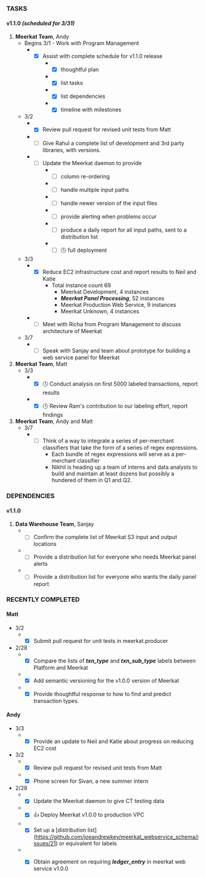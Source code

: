 ### TASKS
#### v1.1.0 *(scheduled for 3/31)*
1.  **Meerkat Team**, Andy
	* Begins 3/1 - Work with Program Management
		* - [x] Assist with complete schedule for v1.1.0 release
			* - [x] thoughtful plan
			* - [x] list tasks
			* - [x] list dependencies
			* - [x] timeline with milestones
	* 3/2 
		* - [x] Review pull request for revised unit tests from Matt
		* - [ ] Give Rahul a complete list of development and 3rd party libraries, with versions.
		* - [ ] Update the Meerkat daemon to provide
			* - [ ] column re-ordering
			* - [ ] handle multiple input paths
			* - [ ] handle newer version of the input files
			* - [ ] provide alerting when problems occur
			* - [ ] produce a daily report for all input paths, sent to a distribution list
			* - [ ] :clock4: full deployment
	* 3/3
		* - [x] Reduce EC2 infrastructure cost and report results to Neil and Katie
			* Total instance count 69
				* Meerkat Development, 4 instances
				* ***Meerkat Panel Processing***, 52 instances
				* Meerkat Production Web Service, 9 instances
				* Meerkat Unknown, 4 instances
		* - [ ] Meet with Richa from Program Management to discuss architecture of Meerkat
	* 3/7
		* - [ ] Speak with Sanjay and team about prototype for building a web service panel for Meerkat
2.  **Meerkat Team**, Matt
	* 3/3
		* - [x] :clock4: Conduct analysis on first 5000 labeled transactions, report results 
		* - [x] :clock4: Review Ram's contribution to our labeling effort, report findings
3.  **Meerkat Team**, Andy and Matt
	* 3/7
		* - [ ] Think of a way to integrate a series of per-merchant classifiers that take the form of a series of regex expressions.
			* Each bundle of regex expressions will serve as a per-merchant classifier
			* Nikhil is heading up a team of interns and data analysts to build and maintain at least dozens but possibly a hundered of them in Q1 and Q2.

### DEPENDENCIES
#### v1.1.0
1. **Data Warehouse Team**, Sanjay
	* - [ ] Confirm the complete list of Meerkat S3 input and output locations
	* - [ ] Provide a distribution list for everyone who needs Meerkat panel alerts
	* - [ ] Provide a distribution list for everyone who wants the daily panel report

### RECENTLY COMPLETED
#### Matt
* 3/2
	* - [x] Submit pull request for unit tests in meerkat.producer
* 2/28
	* - [x] Compare the lists of ***txn_type*** and ***txn_sub_type*** labels between Platform and Meerkat
	* - [x] Add semantic versioning for the v1.0.0 version of Meerkat
	* - [x] Provide thoughtful response to how to find and predict transaction types.

#### Andy
* 3/3
	* - [x] Provide an update to Neil and Katie about progress on reducing EC2 cost
* 3/2
	* - [x] Review pull request for revised unit tests from Matt
	* - [x] Phone screen for Sivan, a new summer intern
* 2/28
	* - [x] Update the Meerkat daemon to give CT testing data
	* - [x] :+1: Deploy Meerkat v1.0.0 to production VPC 
	* - [x] Set up a [distribution list] (https://github.com/joeandrewkey/meerkat_webservice_schema/issues/21) or equivalent for labels
	* - [x] Obtain agreement on requiring ***ledger_entry*** in meerkat web service v1.0.0

